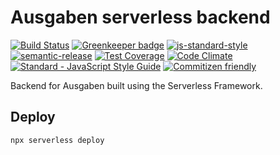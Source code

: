 # Ausgaben serverless backend

[![Build Status](https://travis-ci.org/ausgaben/backend-serverless.svg?branch=master)](https://travis-ci.org/ausgaben/backend-serverless)
[![Greenkeeper badge](https://badges.greenkeeper.io/ausgaben/backend-serverless.svg)](https://greenkeeper.io/) 
[![js-standard-style](https://img.shields.io/badge/code%20style-standard-brightgreen.svg)](http://standardjs.com/)
[![semantic-release](https://img.shields.io/badge/semver-semantic%20release-e10079.svg)](https://github.com/semantic-release/semantic-release)
[![Test Coverage](https://codeclimate.com/github/ausgaben/backend-serverless/badges/coverage.svg)](https://codeclimate.com/github/ausgaben/backend-serverless/coverage)
[![Code Climate](https://codeclimate.com/github/ausgaben/backend-serverless/badges/gpa.svg)](https://codeclimate.com/github/ausgaben/backend-serverless)
[![Standard - JavaScript Style Guide](https://img.shields.io/badge/code_style-standard-brightgreen.svg)](https://standardjs.com)
[![Commitizen friendly](https://img.shields.io/badge/commitizen-friendly-brightgreen.svg)](http://commitizen.github.io/cz-cli/)

Backend for Ausgaben built using the Serverless Framework.

## Deploy

    npx serverless deploy
